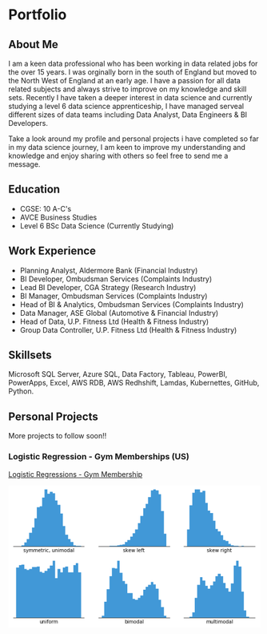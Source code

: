 # Portfolio

## About Me

I am a keen data professional who has been working in data related jobs for the over 15 years. I was orginally born in the south of England but moved to the North West of England at an early age. I have a passion for all data related subjects and always strive to improve on my knowledge and skill sets. Recently I have taken a deeper interest in data science and currently studying a level 6 data science apprenticeship, I have managed serveal different sizes of data teams including Data Analyst, Data Engineers & BI Developers.

Take a look around my profile and personal projects i have completed so far in my data science journey, I am keen to improve my understanding and knowledge and enjoy sharing with others so feel free to send me a message.

## Education

- CGSE: 10 A-C's
- AVCE Business Studies
- Level 6 BSc Data Science (Currently Studying)

## Work Experience

- Planning Analyst, Aldermore Bank (Financial Industry)
- BI Developer, Ombudsman Services (Complaints Industry)
- Lead BI Developer, CGA Strategy (Research Industry)
- BI Manager, Ombudsman Services (Complaints Industry) 
- Head of BI & Analytics, Ombudsman Services (Complaints Industry)
- Data Manager, ASE Global (Automotive & Financial Industry)
- Head of Data, U.P. Fitness Ltd (Health & Fitness Industry)
- Group Data Controller, U.P. Fitness Ltd (Health & Fitness Industry)

## Skillsets

Microsoft SQL Server, Azure SQL, Data Factory, Tableau, PowerBI, PowerApps, Excel, AWS RDB, AWS Redhshift, Lamdas, Kubernettes, GitHub, Python.

## Personal Projects

More projects to follow soon!!

### Logistic Regression - Gym Memberships (US)

[Logistic Regressions - Gym Membership](https://example.com) 

![Histogram](assets/histogram-example-2.png)
